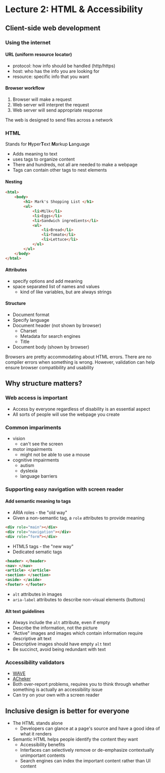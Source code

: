 # Lecture 2: HTML & Accessibility

## Client-side web development

### Using the internet

#### URL (uniform resource locator)

- protocol: how info should be handled (http/https)
- host: who has the info you are looking for
- resource: specific info that you want

#### Browser workflow

1) Browser will make a request
2) Web server will interpret the request
3) Web server will send appropriate response

The web is designed to send files across a network

### HTML

Stands for **H**yper**T**ext **M**arkup **L**anguage

- Adds meaning to text
- uses tags to organize content
- There and hundreds, not all are needed to make a webpage
- Tags can contain other tags to nest elements

#### Nesting

```html
<html>
	<body>
		<h1> Mark's Shopping List </h1>
		<ul>
			<li>Milk</li>
			<li>Eggs</li>
			<li>Sandwich ingredients</li>
			<ul>
				<li>Bread</li>
				<li>Tomato</li>
				<li>Lettuce</li>
			</ul>
		</ul>
	</body>
</html>
```

#### Attributes

- specify options and add meaning
- space separated list of names and values
	- kind of like variables, but are always strings

#### Structure

- Document format
- Specify language
- Document header (not shown by browser)
	- Charset
	- Metadata for search engines
	- Title
- Document body (shown by browser)

Browsers are pretty accommodating about HTML errors. There are no compiler errors when something is wrong. However, validation can help ensure browser compatibility and usability

## Why structure matters?

### Web access is important

- Access by everyone regardless of disability is an essential aspect
- All sorts of people will use the webpage you create

### Common impariments

- vision 
	- can't see the screen
- motor impairments 
	- might not be able to use a mouse
- cognitive impairments
	- autism
	- dyslexia 
	- language barriers

### Supporting easy navigation with screen reader

#### Add semantic meaning to tags

- ARIA roles - the "old way"
- Given a non-semantic tag, a `role` attributes to provide meaning

```html
<div role="main"></div>  
<div role="navigation"></div>
<div role=“form"></div>
```

- HTML5 tags - the "new way"
- Dedicated sematic tags

```html
<header> </header>
<nav> </nav> 
<article> </article>
<section> </section>
<aside> </aside>
<footer> </footer>
```

- `alt` attributes in images
- `aria-label` attributes to describe non-visual elements (buttons)

#### Alt text guidelines

- Always include the `alt` attribute, even if empty
- Describe the information, not the picture
- "Active" images and images which contain information require descriptive alt text
- Descriptive images should have empty `alt` text
- Be succinct, avoid being redundant with text

### Accessibility validators

- [WAVE]( http://wave.webaim.org/)
- [ACheker](https://achecker.ca/checker/index.php)
- Both over-report problems, requires you to think through whether something is actually an accessibility issue
- Can try on your own with a screen reader

## Inclusive design is better for everyone

- The HTML stands alone
	- Developers can glance at a page's source and have a good idea of what it renders
- Semantic HTML helps people identify the content they want
	- Accessibility benefits
	- Interfaces can selectively remove or de-emphasize contextually unimportant contents
	- Search engines can index the important content rather than UI content